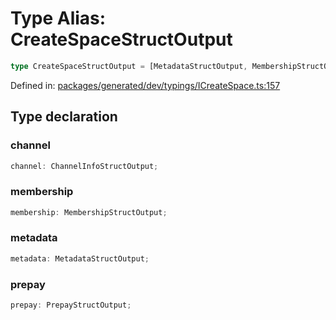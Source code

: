 # Type Alias: CreateSpaceStructOutput

```ts
type CreateSpaceStructOutput = [MetadataStructOutput, MembershipStructOutput, ChannelInfoStructOutput, PrepayStructOutput] & object;
```

Defined in: [packages/generated/dev/typings/ICreateSpace.ts:157](https://github.com/towns-protocol/towns/blob/0db1fd0ac7258e8db8cedfb6183e8eade8284fa1/packages/generated/dev/typings/ICreateSpace.ts#L157)

## Type declaration

### channel

```ts
channel: ChannelInfoStructOutput;
```

### membership

```ts
membership: MembershipStructOutput;
```

### metadata

```ts
metadata: MetadataStructOutput;
```

### prepay

```ts
prepay: PrepayStructOutput;
```
